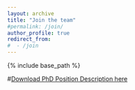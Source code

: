 ```yaml
---
layout: archive
title: "Join the team"
#permalink: /join/
author_profile: true
redirect_from:
#  - /join
---
```


{% include base_path %}

#[Download PhD Position Description here](https://lushawangece.github.io//files/ad.pdf)
  
